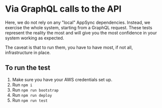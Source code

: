 # Via GraphQL calls to the API

Here, we do not rely on any "local" AppSync dependencies. Instead, we exercise the whole system, starting from a GraphQL request. These tests represent the reality the most and will give you the most confidence in your system working as expected.

The caveat is that to run them, you have to have most, if not all, infrastructure in place.

## To run the test

1. Make sure you have your AWS credentials set up.
1. Run `npm i`
1. Run `npm run bootstrap`
1. Run `npm run deploy`
1. Run `npm run test`
